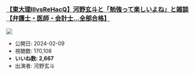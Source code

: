 ### [【東大理ⅢvsReHacQ】河野玄斗と「勉強って楽しいよね」と雑談【弁護士・医師・会計士…全部合格】](https://www.youtube.com/watch?v=XY7gWqzenxk)
[![](https://img.youtube.com/vi/XY7gWqzenxk/sddefault.jpg)](https://www.youtube.com/watch?v=XY7gWqzenxk)
-   公開日: 2024-02-09
-   視聴数: 170,108
-   **いいね数: 2,667**
-   出演者: 河野玄斗
